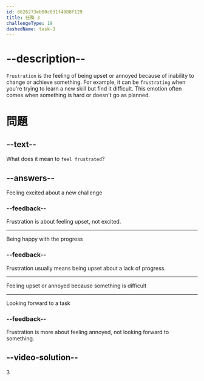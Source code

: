 ```yaml
---
id: 6626273eb00c031f4988f129
title: 任務 3
challengeType: 19
dashedName: task-3
---
```


# --description--

`Frustration` is the feeling of being upset or annoyed because of inability to change or achieve something. For example, it can be `frustrating` when you're trying to learn a new skill but find it difficult. This emotion often comes when something is hard or doesn't go as planned.

# 問題

## --text--

What does it mean to `feel frustrated`?

## --answers--

Feeling excited about a new challenge

### --feedback--

Frustration is about feeling upset, not excited.

---

Being happy with the progress

### --feedback--

Frustration usually means being upset about a lack of progress.

---

Feeling upset or annoyed because something is difficult

---

Looking forward to a task

### --feedback--

Frustration is more about feeling annoyed, not looking forward to something.

## --video-solution--

3
